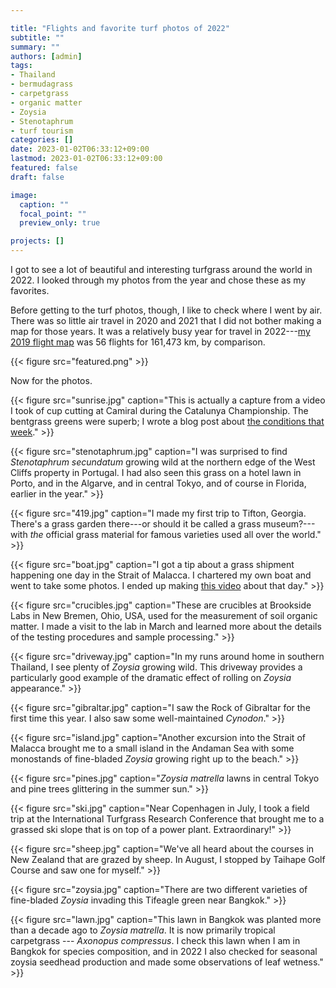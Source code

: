```yaml
---

title: "Flights and favorite turf photos of 2022"
subtitle: ""
summary: ""
authors: [admin]
tags: 
- Thailand
- bermudagrass
- carpetgrass
- organic matter
- Zoysia
- Stenotaphrum
- turf tourism
categories: []
date: 2023-01-02T06:33:12+09:00
lastmod: 2023-01-02T06:33:12+09:00
featured: false
draft: false

image:
  caption: ""
  focal_point: ""
  preview_only: true

projects: []
---
```


I got to see a lot of beautiful and interesting turfgrass around the world in 2022. I looked through my photos from the year and chose these as my favorites. 

Before getting to the turf photos, though, I like to check where I went by air. There was so little air travel in 2020 and 2021 that I did not bother making a map for those years. It was a relatively busy year for travel in 2022---[my 2019 flight map](https://www.asianturfgrass.com/post/flights-turf-photos/) was 56 flights for 161,473 km, by comparison.

{{< figure src="featured.png" >}}

Now for the photos.

{{< figure src="sunrise.jpg" caption="This is actually a capture from a video I took of cup cutting at Camiral during the Catalunya Championship. The bentgrass greens were superb; I wrote a blog post about [the conditions that week](https://www.asianturfgrass.com/post/our-vip-tent-seminar-at-catalunya-championship/)." >}}

{{< figure src="stenotaphrum.jpg" caption="I was surprised to find *Stenotaphrum secundatum* growing wild at the northern edge of the West Cliffs property in Portugal. I had also seen this grass on a hotel lawn in Porto, and in the Algarve, and in central Tokyo, and of course in Florida, earlier in the year." >}}

{{< figure src="419.jpg" caption="I made my first trip to Tifton, Georgia. There's a grass garden there---or should it be called a grass museum?---with *the* official grass material for famous varieties used all over the world." >}}

{{< figure src="boat.jpg" caption="I got a tip about a grass shipment happening one day in the Strait of Malacca. I chartered my own boat and went to take some photos. I ended up making [this video](https://youtu.be/5rWaSy8eRQ0) about that day." >}}

{{< figure src="crucibles.jpg" caption="These are crucibles at Brookside Labs in New Bremen, Ohio, USA, used for the measurement of soil organic matter. I made a visit to the lab in March and learned more about the details of the testing procedures and sample processing." >}}

{{< figure src="driveway.jpg" caption="In my runs around home in southern Thailand, I see plenty of *Zoysia* growing wild. This driveway provides a particularly good example of the dramatic effect of rolling on *Zoysia* appearance." >}}

{{< figure src="gibraltar.jpg" caption="I saw the Rock of Gibraltar for the first time this year. I also saw some well-maintained *Cynodon*." >}}

{{< figure src="island.jpg" caption="Another excursion into the Strait of Malacca brought me to a small island in the Andaman Sea with some monostands of fine-bladed *Zoysia* growing right up to the beach." >}}

{{< figure src="pines.jpg"  caption="*Zoysia matrella* lawns in central Tokyo and pine trees glittering in the summer sun." >}}

{{< figure src="ski.jpg" caption="Near Copenhagen in July, I took a field trip at the International Turfgrass Research Conference that brought me to a grassed ski slope that is on top of a power plant. Extraordinary!" >}}

{{< figure src="sheep.jpg" caption="We've all heard about the courses in New Zealand that are grazed by sheep. In August, I stopped by Taihape Golf Course and saw one for myself." >}}

{{< figure src="zoysia.jpg"  caption="There are two different varieties of fine-bladed *Zoysia* invading this Tifeagle green near Bangkok." >}}

{{< figure src="lawn.jpg" caption="This lawn in Bangkok was planted more than a decade ago to *Zoysia matrella*. It is now primarily tropical carpetgrass --- *Axonopus compressus*. I check this lawn when I am in Bangkok for species composition, and in 2022 I also checked for seasonal zoysia seedhead production and made some observations of leaf wetness." >}}
